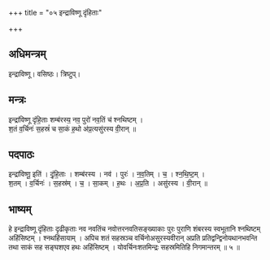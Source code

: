 +++
title = "०५ इन्द्राविष्णू दृंहिताः"

+++
## अधिमन्त्रम्
इन्द्राविष्णू। वसिष्ठः। त्रिष्टुप्।

## मन्त्रः
इन्द्रा॑विष्णू दृंहि॒ताः शम्ब॑रस्य॒ नव॒ पुरो॑ नव॒तिं च॑ श्नथिष्टम् ।  
श॒तं व॒र्चिनः॑ स॒हस्रं॑ च सा॒कं ह॒थो अ॑प्र॒त्यसु॑रस्य वी॒रान् ॥

## पदपाठः
इन्द्रा॑विष्णू॒ इति॑ । दृं॒हि॒ताः । शम्ब॑रस्य । नव॑ । पुरः॑ । न॒व॒तिम् । च॒ । श्न॒थि॒ष्ट॒म् ।  
श॒तम् । व॒र्चिनः॑ । स॒हस्र॑म् । च॒ । सा॒कम् । ह॒थः । अ॒प्र॒ति । असु॑रस्य । वी॒रान् ॥

## भाष्यम्
हे इन्द्राविष्णू दृंहिताः दृढीकृताः नव नवतिंच नवोत्तरनवतिसङ्ख्याकाः पुरः पुराणि शंबरस्य स्वभूतानि श्नथिष्टम् अहिंसिष्टम् । श्नथहिंसायाम् । अपिच शतं सहस्रञ्च वर्चिनोअसुरस्यवीरान् अप्रति प्रतिद्वन्द्विनोयथानभवन्ति तथा साकं सह सङ्घशएव हथः अहिंसिष्टम् । योवर्चिनःशतमिन्द्रः सहस्रमितिहि निगमान्तरम् ॥ ५ ॥